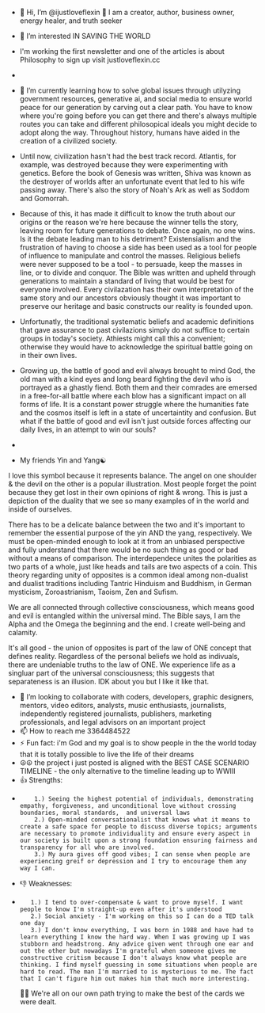 - 👋 Hi, I’m @ijustloveflexin 💪 I am a creator, author, business owner, energy healer,  and truth seeker
- 👀 I’m interested IN SAVING THE WORLD


-  I'm working the first newsletter  and one of the articles is about Philosophy to sign up visit justloveflexin.cc

-  
- 🌱 I’m currently learning how to solve global issues through utilyzing government resources, generative ai, and social media to ensure world peace for our generation by carving out a clear path. You have to know where you're going before you can get there and there's always multiple routes you can take and different philosopical ideals you might decide to adopt along the way. Throughout history, humans have aided in the creation of a civilized society.
- Until now, civilization hasn't had the best track record. Atlantis, for example, was destroyed because they were experimenting with genetics. Before the book of Genesis was written, Shiva was known as the destroyer of worlds after an unfortunate event that led to his wife passing away.  There's also the story of Noah's Ark as well as Soddom and Gomorrah.
-  Because of this, it has made it difficult to  know the truth about our origins or the reason we're here because the winner tells the story, leaving room for future generations to debate. Once again, no one wins. Is it the debate leading man to his detriment? Existensialism and the frustration of having to choose a side has been used as a tool for people of influence to manipulate and control the masses. Religious beliefs were never supposed to be a tool - to persuade, keep the masses in line, or to divide and conquor. The Bible was written and upheld through generations to maintain a standard of living that would be best for everyone involved. Every civilazation has their own interpretation of the same story and our ancestors obviously thought it was important to preserve our heritage and basic constructs our reality is founded upon.
- Unfortunatly, the traditional systematic beliefs and academic definitions that gave assurance to past civilazions simply do not suffice to certain groups in today's society. Athiests might call this a convenient; otherwise they would have to acknowledge the spiritual battle going on in their own lives.
- Growing up, the battle of good and evil always brought to mind God, the old man with a kind eyes and long beard fighting the devil who is portrayed as a ghastly fiend.  Both them and their comrades are emersed in a free-for-all battle where each blow has a significant impact on all forms of life. It is a constant power struggle  where the humanities fate and the cosmos itself is left in a state of uncertaintity and confusion.  But what if the battle of good and evil isn't just outside forces affecting our daily lives, in an attempt to win our souls?
- 
- My friends Yin and Yang☯

I love this symbol because it represents balance. The angel on one shoulder & the devil on the other is a popular illustration. Most people forget the point because they get lost in their own opinions of right & wrong. This is just a depiction of the duality that we see so many examples of in the world and inside of ourselves.

There has to be a delicate balance between the two and it's important to remember the essential purpose of the yin AND the yang, respectively. We must be open-minded enough to look at it from an unbiased perspective and fully understand that there would be no such thing as good or bad without a means of comparison. 
The interdependece unites the polarities as two parts of a whole, just like heads and tails are two aspects of a coin.
This theory regarding unity of opposites is a common ideal among non-dualist and dualist traditions including Tantric Hinduism and Buddhism, in German mysticism, Zoroastrianism, Taoism, Zen and Sufism.

We are all connected through collective consciousness, which means good and evil is entangled within the universal mind. The Bible says, 
I am the Alpha and the Omega the beginning and the end. I create well-being and calamity.

It's all good - the union of opposites is part of the law of ONE concept that defines reality. Regardless of the personal beliefs we hold as indivuals, there are undeniable truths to the law of ONE. We experience life as a singluar part of the universal consciousness; this suggests that separateness is an illusion. IDK about you but I like it like that. 
- 💞️ I’m looking to collaborate with coders, developers, graphic designers, mentors, video editors, analysts, music enthusiasts, journalists, independently registered journalists, publishers, marketing professionals, and legal advisors on an important project  
- 📫 How to reach me 3364484522 
- ⚡ Fun fact: i'm God and my goal is to show people in the the world today that it is totally possible to live the life of their dreams 
- ☮☮ the project i just posted is aligned with the BEST CASE SCENARIO TIMELINE - the only alternative to the timeline leading up to WWIII  
- 👍 Strengths:
-         1.) Seeing the highest potential of individuals, demonstrating empathy, forgiveness, and unconditional love without crossing boundaries, moral standards,  and universal laws
          2.) Open-minded conversationalist that knows what it means to create a safe space for people to discuss diverse topics; arguments are necessary to promote individuality and ensure every aspect in our society is built upon a strong foundation ensuring fairness and transparency for all who are involved.
          3.) My aura gives off good vibes; I can sense when people are experiencing greif or depression and I try to encourage them any way I can.
      
- 👎 Weaknesses:
-        1.) I tend to over-compensate & want to prove myself. I want people to know I'm straight-up even after it's understood 
         2.) Social anxiety - I'm working on this so I can do a TED talk one day 
         3.) I don't know everything, I was born in 1988 and have had to learn everything I know the hard way. When I was growing up I was stubborn and headstrong. Any advice given went through one ear and out the other but nowadays I'm grateful when someone gives me constructive critism because I don't always know what people are thinking. I find myself guessing in some situations when people are hard to read. The man I'm married to is mysterious to me. The fact that I can't figure him out makes him that much more interesting.

    🧗‍♀️ We're all on our own path trying to make the best of the cards we were dealt.

<!---ijustloveflexin/ijustloveflexin is a ✨ special ✨ repository because its `README.md` (this file) appears on your GitHub profile.
You can click the Preview link to take a look at your changes.
--->
